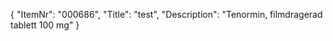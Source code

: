 {
  "ItemNr": "000686",
  "Title": "test",
  "Description": "Tenormin, filmdragerad tablett 100 mg"
}